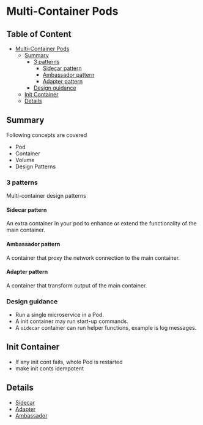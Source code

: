 # Multi-Container Pods

## Table of Content  <!-- omit in toc -->

- [Multi-Container Pods](#multi-container-pods)
  - [Summary](#summary)
    - [3 patterns](#3-patterns)
      - [Sidecar pattern](#sidecar-pattern)
      - [Ambassador pattern](#ambassador-pattern)
      - [Adapter pattern](#adapter-pattern)
    - [Design guidance](#design-guidance)
  - [Init Container](#init-container)
  - [Details](#details)

## Summary

Following concepts are covered

- Pod
- Container
- Volume
- Design Patterns

### 3 patterns

Multi-container design patterns

#### Sidecar pattern

An extra container in your pod to enhance or extend the functionality of the main container.

#### Ambassador pattern

A container that proxy the network connection to the main container.

#### Adapter pattern

A container that transform output of the main container.

### Design guidance

- Run a single microservice in a Pod.
- A init container may run start-up commands.
- A `sidecar` container can run helper functions, example is log messages.

## Init Container

- If any init cont fails, whole Pod is restarted
- make init conts idempotent

## Details

- [Sidecar](/stgd/004-multi-container-pod/sidecar-pattern.md)
- [Adapter](/stgd/004-multi-container-pod/adapter-pattern.md)
- [Ambassador](/stgd/004-multi-container-pod/ambassador-pattern.md)
